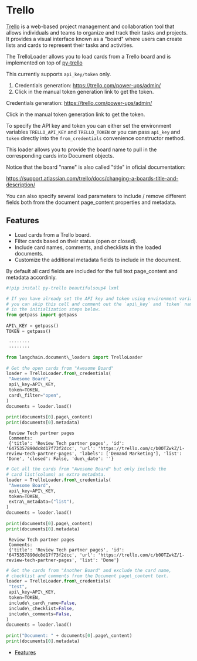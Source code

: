 # Trello

[Trello](https://www.atlassian.com/software/trello) is a web-based project management and collaboration tool that allows individuals and teams to organize and track their tasks and projects. It provides a visual interface known as a "board" where users can create lists and cards to represent their tasks and activities.

The TrelloLoader allows you to load cards from a Trello board and is implemented on top of [py-trello](https://pypi.org/project/py-trello/)

This currently supports `api_key/token` only.

1. Credentials generation: <https://trello.com/power-ups/admin/>
1. Click in the manual token generation link to get the token.

Credentials generation: <https://trello.com/power-ups/admin/>

Click in the manual token generation link to get the token.

To specify the API key and token you can either set the environment variables `TRELLO_API_KEY` and `TRELLO_TOKEN` or you can pass `api_key` and `token` directly into the `from_credentials` convenience constructor method.

This loader allows you to provide the board name to pull in the corresponding cards into Document objects.

Notice that the board "name" is also called "title" in oficial documentation:

<https://support.atlassian.com/trello/docs/changing-a-boards-title-and-description/>

You can also specify several load parameters to include / remove different fields both from the document page_content properties and metadata.

## Features[​](#features "Direct link to Features")

- Load cards from a Trello board.
- Filter cards based on their status (open or closed).
- Include card names, comments, and checklists in the loaded documents.
- Customize the additional metadata fields to include in the document.

By default all card fields are included for the full text page_content and metadata accordinly.

```python
#!pip install py-trello beautifulsoup4 lxml  

```

```python
# If you have already set the API key and token using environment variables,  
# you can skip this cell and comment out the `api\_key` and `token` named arguments  
# in the initialization steps below.  
from getpass import getpass  
  
API\_KEY = getpass()  
TOKEN = getpass()  

```

```text
 ········  
 ········  

```

```python
from langchain.document\_loaders import TrelloLoader  
  
# Get the open cards from "Awesome Board"  
loader = TrelloLoader.from\_credentials(  
 "Awesome Board",  
 api\_key=API\_KEY,  
 token=TOKEN,  
 card\_filter="open",  
)  
documents = loader.load()  
  
print(documents[0].page\_content)  
print(documents[0].metadata)  

```

```text
 Review Tech partner pages  
 Comments:  
 {'title': 'Review Tech partner pages', 'id': '6475357890dc8d17f73f2dcc', 'url': 'https://trello.com/c/b0OTZwkZ/1-review-tech-partner-pages', 'labels': ['Demand Marketing'], 'list': 'Done', 'closed': False, 'due\_date': ''}  

```

```python
# Get all the cards from "Awesome Board" but only include the  
# card list(column) as extra metadata.  
loader = TrelloLoader.from\_credentials(  
 "Awesome Board",  
 api\_key=API\_KEY,  
 token=TOKEN,  
 extra\_metadata=("list"),  
)  
documents = loader.load()  
  
print(documents[0].page\_content)  
print(documents[0].metadata)  

```

```text
 Review Tech partner pages  
 Comments:  
 {'title': 'Review Tech partner pages', 'id': '6475357890dc8d17f73f2dcc', 'url': 'https://trello.com/c/b0OTZwkZ/1-review-tech-partner-pages', 'list': 'Done'}  

```

```python
# Get the cards from "Another Board" and exclude the card name,  
# checklist and comments from the Document page\_content text.  
loader = TrelloLoader.from\_credentials(  
 "test",  
 api\_key=API\_KEY,  
 token=TOKEN,  
 include\_card\_name=False,  
 include\_checklist=False,  
 include\_comments=False,  
)  
documents = loader.load()  
  
print("Document: " + documents[0].page\_content)  
print(documents[0].metadata)  

```

- [Features](#features)
